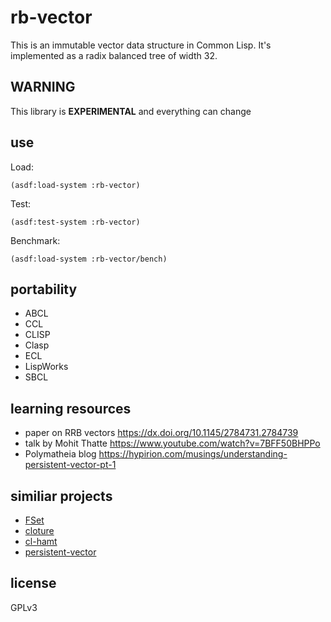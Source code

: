 # rb-vector

This is an immutable vector data structure in Common Lisp. It's implemented as a
radix balanced tree of width 32.

## WARNING

This library is __EXPERIMENTAL__ and everything can change

## use

Load:

```
(asdf:load-system :rb-vector)
```

Test:

```
(asdf:test-system :rb-vector)
```

Benchmark:

```
(asdf:load-system :rb-vector/bench)
```


## portability

 - ABCL
 - CCL
 - CLISP
 - Clasp
 - ECL
 - LispWorks
 - SBCL

## learning resources

- paper on RRB vectors https://dx.doi.org/10.1145/2784731.2784739
- talk by Mohit Thatte https://www.youtube.com/watch?v=7BFF50BHPPo
- Polymatheia blog https://hypirion.com/musings/understanding-persistent-vector-pt-1

## similiar projects

- [FSet](https://github.com/slburson/fset)
- [cloture](https://github.com/ruricolist/cloture)
- [cl-hamt](https://github.com/danshapero/cl-hamt)
- [persistent-vector](https://github.com/DanielKeogh/persistent-vector)

## license

GPLv3
